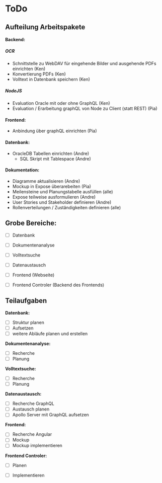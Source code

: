 # ToDo
## Aufteilung Arbeitspakete

#### Backend:

##### OCR

- Schnittstelle zu WebDAV für eingehende Bilder und ausgehende PDFs einrichten (Ken)
- Konvertierung PDFs (Ken)
- Volltext in Datenbank speichern (Ken)

##### NodeJS 

- Evaluation Oracle mit oder ohne GraphQL (Ken)
- Evaluation / Erarbeitung graphQL von Node zu Client (statt REST) (Pia)

#### Frontend:

- Anbindung über graphQL einrichten  (Pia)

#### Datenbank:

- OracleDB Tabellen einrichten (Andre)
  - SQL Skript mit Tablespace (Andre)

#### Dokumentation:

- Diagramme aktualisieren (Andre)
- Mockup in Expose überarebeiten (Pia)
- Meilensteine und Planungstabelle ausfüllen (alle)
- Expose teilweise ausformulieren (Andre)
- User Stories und Stakeholder definieren (Andre)
- Rollenverteilungen / Zuständigkeiten definieren (alle)



## Grobe Bereiche:

 - [ ] Datenbank

 - [ ] Dokumentenanalyse

 - [ ] Volltextsuche

 - [ ] Datenaustausch

 - [ ] Frontend (Webseite)

 - [ ] Frontend Controler (Backend des Frontends)

   

## Teilaufgaben

**Datenbank:**

 - [ ] Struktur planen
 - [ ] Aufsetzen
 - [ ] weitere Abläufe planen und erstellen

**Dokumentenanalyse:**

 - [ ] Recherche
 - [ ] Planung

**Volltextsuche:**

 - [ ] Recherche
 - [ ] Planung

**Datenaustausch:**

 - [ ] Recherche GraphQL
 - [ ] Austausch planen
 - [ ] Apollo Server mit GraphQL aufsetzen

**Frontend:**

 - [ ] Recherche Angular
 - [ ] Mockup
 - [ ] Mockup implementieren

**Frontend Controler:**

 - [ ] Planen
 - [ ] Implementieren

